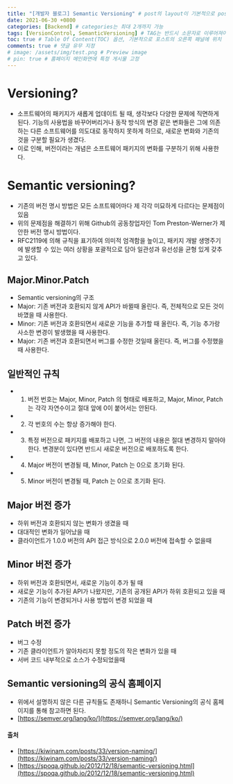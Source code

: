 ```yaml
---
title: "[개발자 블로그] Semantic Versioning" # post의 layout이 기본적으로 post로 설정되어있어서 Front Matter에 따로 layout변수를 만들어 주지 않아도 됨
date: 2021-06-30 +0800
categories: [Backend] # categories는 최대 2개까지 가능
tags: [VersionControl, SemanticVersioning] # TAG는 반드시 소문자로 이루어져야함, 0~무한개까지 지정 가능
toc: true # Table Of Content(TOC) 옵션, 기본적으로 포스트의 오른쪽 패널에 위치
comments: true # 댓글 유무 지정
# image: /assets/img/test.png # Preview image
# pin: true # 홈페이지 메인화면에 특정 게시물 고정
---
```


# Versioning?
- 소프트웨어의 패키지가 새롭게 업데이트 될 때, 생각보다 다양한 문제에 직면하게 된다. 기능의 사용법을 바꾸어버리거나 동작 방식의 변경 같은 변화들은 그에 의존하는 다른 소프트웨어를 의도대로 동작하지 못하게 하므로, 새로운 변화와 기존의 것을 구분할 필요가 생겼다.
- 이로 인해, 버전이라는 개념은 소프트웨어 패키지의 변화를 구분하기 위해 사용한다.

# Semantic versioning?
- 기존의 버전 명시 방법은 모든 소프트웨어마다 제 각각 미묘하게 다르다는 문제점이 있음
- 위의 문제점을 해결하기 위해 Github의 공동창업자인 Tom Preston-Werner가 제안한 버전 명시 방법이다.
- RFC2119에 의해 규칙을 표기하여 의미적 엄격함을 높이고, 패키지 개발 생명주기에 발생할 수 있는 여러 상황을 포괄적으로 담아 일관성과 유선성을 균형 있게 갖추고 있다.

## Major.Minor.Patch
- Semantic versioning의 구조
- Major: 기존 버전과 호환되지 않게 API가 바뀔때 올린다. 즉, 전체적으로 모든 것이 바꼈을 때 사용한다.
- Minor: 기존 버전과 호환되면서 새로운 기능을 추가할 때 올린다. 즉, 기능 추가랑 사소한 변경이 발생했을 때 사용한다.
- Major: 기존 버전과 호환되면서 버그를 수정한 것일때 올린다. 즉, 버그를 수정했을 때 사용한다.

## 일반적인 규칙
- 1) 버전 번호는 Major, Minor, Patch 의 형태로 배포하고, Major, Minor, Patch 는 각각 자연수이고 절대 앞에 0이 붙어서는 안된다.
- 2) 각 번호의 수는 항상 증가해야 한다.
- 3) 특정 버전으로 패키지를 배포하고 나면, 그 버전의 내용은 절대 변경하지 말아야한다. 변경분이 있다면 반드시 새로운 버전으로 배포하도록 한다.
- 4) Major 버전이 변경될 때, Minor, Patch 는 0으로 초기화 된다.
- 5) Minor 버전이 변경될 때, Patch 는 0으로 초기화 된다.

## Major 버전 증가
- 하위 버전과 호환되지 않는 변화가 생겼을 때
- 대대적인 변화가 일어났을 때
- 클라이언트가 1.0.0 버전의 API 접근 방식으로 2.0.0 버전에 접속할 수 없을때

## Minor 버전 증가
- 하위 버전과 호환되면서, 새로운 기능이 추가 될 때
- 새로운 기능이 추가된 API가 나왔지만, 기존의 공개된 API가 하위 호환되고 있을 때
- 기존의 기능이 변경되거나 사용 방법이 변경 되었을 때

## Patch 버전 증가
- 버그 수정
- 기존 클라이언트가 알아차리지 못할 정도의 작은 변화가 있을 때
- 서버 코드 내부적으로 소스가 수정되었을때

## Semantic versioning의 공식 홈페이지
- 위에서 설명하지 않은 다른 규칙들도 존재하니 Semantic Versioning의 공식 홈페이지를 통해 참고하면 된다.
- [https://semver.org/lang/ko/](https://semver.org/lang/ko/)

#### 출처
- [https://kiwinam.com/posts/33/version-naming/](https://kiwinam.com/posts/33/version-naming/)
- [https://spoqa.github.io/2012/12/18/semantic-versioning.html](https://spoqa.github.io/2012/12/18/semantic-versioning.html)